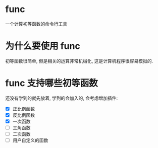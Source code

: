 # func
一个计算初等函数的命令行工具

# 为什么要使用 func
初等函数很简单, 但是相关的运算非常机械化, 这是计算机程序很容易模拟的.

# func 支持哪些初等函数
还没有学到的就先放着, 学到的会加入的, 会考虑增加插件:

- [x] 正比例函数
- [x] 反比例函数
- [x] 一次函数
- [ ] 三角函数
- [ ] 二次函数
- [ ] 用户自定义的函数
